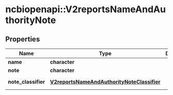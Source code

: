 # ncbiopenapi::V2reportsNameAndAuthorityNote


## Properties
Name | Type | Description | Notes
------------ | ------------- | ------------- | -------------
**name** | **character** |  | [optional] 
**note** | **character** |  | [optional] 
**note_classifier** | [**V2reportsNameAndAuthorityNoteClassifier**](v2reportsNameAndAuthorityNoteClassifier.md) |  | [optional] [Enum: ] 


